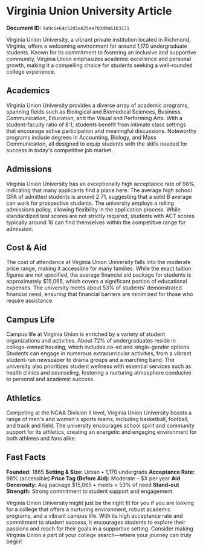 # Virginia Union University Article

**Document ID:** `9a9c6e64c52d5e825ea703d9a61b3171`

Virginia Union University, a vibrant private institution located in Richmond, Virginia, offers a welcoming environment for around 1,170 undergraduate students. Known for its commitment to fostering an inclusive and supportive community, Virginia Union emphasizes academic excellence and personal growth, making it a compelling choice for students seeking a well-rounded college experience.

## Academics
Virginia Union University provides a diverse array of academic programs, spanning fields such as Biological and Biomedical Sciences, Business, Communication, Education, and the Visual and Performing Arts. With a student-faculty ratio of 8:1, students benefit from intimate class settings that encourage active participation and meaningful discussions. Noteworthy programs include degrees in Accounting, Biology, and Mass Communication, all designed to equip students with the skills needed for success in today's competitive job market.

## Admissions
Virginia Union University has an exceptionally high acceptance rate of 98%, indicating that many applicants find a place here. The average high school GPA of admitted students is around 2.71, suggesting that a solid B average can work for prospective students. The university employs a rolling admissions policy, allowing flexibility in the application process. While standardized test scores are not strictly required, students with ACT scores typically around 16 can find themselves within the competitive range for admission.

## Cost & Aid
The cost of attendance at Virginia Union University falls into the moderate price range, making it accessible for many families. While the exact tuition figures are not specified, the average financial aid package for students is approximately $15,065, which covers a significant portion of educational expenses. The university meets about 53% of students' demonstrated financial need, ensuring that financial barriers are minimized for those who require assistance.

## Campus Life
Campus life at Virginia Union is enriched by a variety of student organizations and activities. About 72% of undergraduates reside in college-owned housing, which includes co-ed and single-gender options. Students can engage in numerous extracurricular activities, from a vibrant student-run newspaper to drama groups and a marching band. The university also prioritizes student wellness with essential services such as health clinics and counseling, fostering a nurturing atmosphere conducive to personal and academic success.

## Athletics
Competing at the NCAA Division II level, Virginia Union University boasts a range of men's and women's sports teams, including basketball, football, and track and field. The university encourages school spirit and community support for its athletics, creating an energetic and engaging environment for both athletes and fans alike.

## Fast Facts
**Founded:** 1865
**Setting & Size:** Urban • 1,170 undergrads
**Acceptance Rate:** 98% (accessible)
**Price Tag (Before Aid):** Moderate – $X per year
**Aid Generosity:** Avg package $15,065 • meets ≈ 53% of need
**Stand-out Strength:** Strong commitment to student support and engagement.

Virginia Union University might just be the right fit for you if you are looking for a college that offers a nurturing environment, robust academic programs, and a vibrant campus life. With its high acceptance rate and commitment to student success, it encourages students to explore their passions and reach for their goals in a supportive setting. Consider making Virginia Union a part of your college search—where your journey can truly begin!
